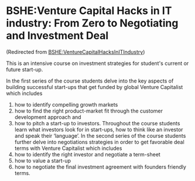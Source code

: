 






BSHE:Venture Capital Hacks in IT industry: From Zero to Negotiating and Investment Deal
=======================================================================================



(Redirected from [BSHE:VentureCapitalHacksInITIndustry](/index.php?title=BSHE:VentureCapitalHacksInITIndustry&redirect=no "BSHE:VentureCapitalHacksInITIndustry"))


This is an intensive course on investment strategies for student's current or future start-up. 


In the first series of the course students delve into the key aspects of building successful start-ups that get funded by global Venture Capitalist which includes 
1) how to identify compelling growth markets 
2) how to find the right product-market fit through the customer development approach and 
3) how to pitch a start-up to investors. Throughout the course students learn what investors look for in start-ups, how to think like an investor and speak their ‘language’.
In the second series of the course students further delve into negotiations strategies in order to get favorable deal terms with Venture Capitalist which includes 
1) how to identify the right investor and negotiate a term-sheet 
2) how to value a start-up 
3) how to negotiate the final investment agreement with founders friendly terms.












